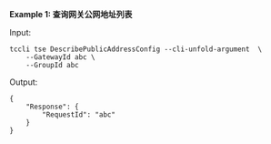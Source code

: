 **Example 1: 查询网关公网地址列表**



Input: 

```
tccli tse DescribePublicAddressConfig --cli-unfold-argument  \
    --GatewayId abc \
    --GroupId abc
```

Output: 
```
{
    "Response": {
        "RequestId": "abc"
    }
}
```

